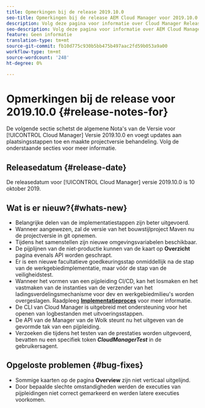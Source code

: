 ```yaml
---
title: Opmerkingen bij de release 2019.10.0
seo-title: Opmerkingen bij de release AEM Cloud Manager voor 2019.10.0
description: Volg deze pagina voor informatie over Cloud Manager Release 2019.10.0.
seo-description: Volg deze pagina voor informatie over AEM Cloud Manager Release 2019.10.0.
feature: Geen informatie
translation-type: tm+mt
source-git-commit: fb10d775c930b5bb475b497aac2fd59b053a9a00
workflow-type: tm+mt
source-wordcount: '248'
ht-degree: 0%

---
```


# Opmerkingen bij de release voor 2019.10.0 {#release-notes-for}

De volgende sectie schetst de algemene Nota&#39;s van de Versie voor [!UICONTROL Cloud Manager] Versie 2019.10.0 en voegt updates aan plaatsingsstappen toe en maakte projectversie behandeling.
Volg de onderstaande secties voor meer informatie.

## Releasedatum {#release-date}

De releasedatum voor [!UICONTROL Cloud Manager] versie 2019.10.0 is 10 oktober 2019.

## Wat is er nieuw?{#whats-new}

* Belangrijke delen van de implementatiestappen zijn beter uitgevoerd.
* Wanneer aangewezen, zal de versie van het bouwstijlproject Maven nu de projectversie in git opnemen.
* Tijdens het samenstellen zijn nieuwe omgevingsvariabelen beschikbaar.
* De pijplijnen van de niet-productie kunnen van de kaart op **Overzicht** pagina evenals API worden geschrapt.
* Er is een nieuwe facultatieve goedkeuringsstap onmiddellijk na de stap van de werkgebiedimplementatie, maar vóór de stap van de veiligheidstest.
* Wanneer het vormen van een pijpleiding CI/CD, kan het losmaken en het vastmaken van de instanties van de verzender van het ladingsverdelingsmechanisme voor dev en werkgebiedmilieu&#39;s worden overgeslagen.
Raadpleeg **[Implementatieproces](deploying-code.md#deployment-process)** voor meer informatie.
* De CLI van Cloud Manager is uitgebreid met ondersteuning voor het openen van logbestanden met uitvoeringsstappen.
* De API van de Manager van de Wolk steunt nu het uitgeven van de gevormde tak van een pijpleiding.
* Verzoeken die tijdens het testen van de prestaties worden uitgevoerd, bevatten nu een specifiek token ***CloudManagerTest*** in de gebruikersagent.

## Opgeloste problemen {#bug-fixes}

* Sommige kaarten op de pagina **Overview** zijn niet verticaal uitgelijnd.
* Door bepaalde slechte omstandigheden werden de executies van pijpleidingen niet correct gemarkeerd en werden latere executies voorkomen.
